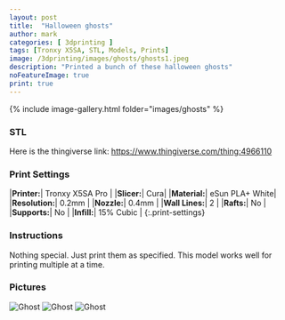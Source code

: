 ```yaml
---
layout: post
title:  "Halloween ghosts"
author: mark
categories: [ 3dprinting ]
tags: [Tronxy X5SA, STL, Models, Prints]
image: /3dprinting/images/ghosts/ghosts1.jpeg
description: "Printed a bunch of these halloween ghosts"
noFeatureImage: true
print: true
---
```


{% include image-gallery.html folder="images/ghosts" %}

### STL

Here is the thingiverse link: <https://www.thingiverse.com/thing:4966110>

### Print Settings

|**Printer:**| Tronxy X5SA Pro |
|**Slicer:**| Cura|
|**Material:**| eSun PLA+ White|
|**Resolution:**| 0.2mm |
|**Nozzle:**| 0.4mm |
|**Wall Lines:**| 2 |
|**Rafts:**| No |
|**Supports:**| No |
|**Infill:**| 15% Cubic |
{:.print-settings}

### Instructions

Nothing special. Just print them as specified. This model works well for printing multiple at a time.

### Pictures

![Ghost](images/ghosts/ghosts1.jpeg)
![Ghost](images/ghosts/ghosts2.jpeg)
![Ghost](images/ghosts/ghosts3.jpeg)